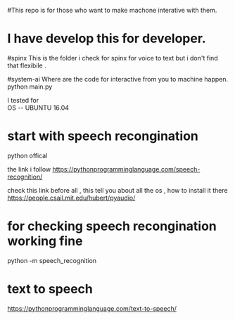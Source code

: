 #This repo is for those who want to make machone interative with them.

# I have develop this for developer.
#spinx 
  This is the folder i check for spinx for voice to text but i don't find that flexibile .

#system-ai
  Where are the code for interactive from you to machine happen.
   python main.py

I tested for   
OS -- UBUNTU 16.04


# start with speech recongination

python offical

the link i follow
https://pythonprogramminglanguage.com/speech-recognition/

check this link before all , this tell you about all the os , how to install it there
https://people.csail.mit.edu/hubert/pyaudio/

# for checking speech recongination working fine

python -m speech_recognition

# text to speech

https://pythonprogramminglanguage.com/text-to-speech/

